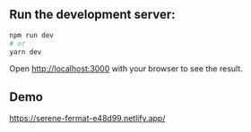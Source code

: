 

## Run the development server:

```bash
npm run dev
# or
yarn dev
```

Open [http://localhost:3000](http://localhost:3000) with your browser to see the result.


## Demo 

https://serene-fermat-e48d99.netlify.app/